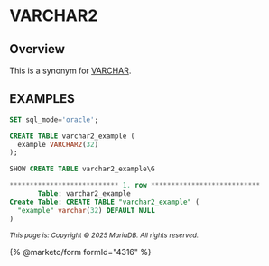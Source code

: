 # VARCHAR2

## Overview

This is a synonym for [VARCHAR](varchar.md).

## EXAMPLES

```sql
SET sql_mode='oracle';

CREATE TABLE varchar2_example (
  example VARCHAR2(32)
);
```

```sql
SHOW CREATE TABLE varchar2_example\G
```

```sql
*************************** 1. row ***************************
       Table: varchar2_example
Create Table: CREATE TABLE "varchar2_example" (
  "example" varchar(32) DEFAULT NULL
)
```

<sub>_This page is: Copyright © 2025 MariaDB. All rights reserved._</sub>

{% @marketo/form formId="4316" %}

